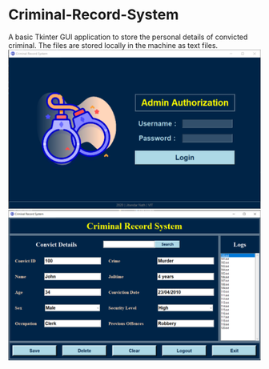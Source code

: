 # Criminal-Record-System
A basic Tkinter GUI application to store the personal details of convicted criminal. The files are stored locally in the machine as text files.<br>
<img src="Images/Login-Page.png"><br>
<img src="Images/Application.png"><br>
